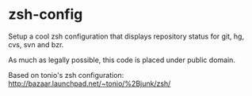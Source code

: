 zsh-config
==========

Setup a cool zsh configuration that displays repository status for git, hg, cvs, svn and bzr.

As much as legally possible, this code is placed under public domain.

Based on tonio's zsh configuration: http://bazaar.launchpad.net/~tonio/%2Bjunk/zsh/
